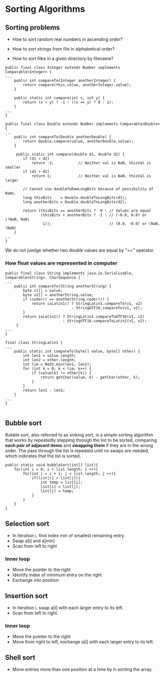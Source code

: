 # Sorting Algorithms

## Sorting problems

+ How to sort random real numbers in ascending order?

+ How to sort strings from file in alphabetical order?

+ How to sort files in a given directory by filename?

```
public final class Integer extends Number implements Comparable<Integer> {
...
    public int compareTo(Integer anotherInteger) {
        return compare(this.value, anotherInteger.value);
    }

	public static int compare(int x, int y) {
        return (x < y) ? -1 : ((x == y) ? 0 : 1);
    }
...
}
```

```
public final class Double extends Number implements Comparable<Double> {
...
	public int compareTo(Double anotherDouble) {
        return Double.compare(value, anotherDouble.value);
    }

	 public static int compare(double d1, double d2) {
        if (d1 < d2)
            return -1;           // Neither val is NaN, thisVal is smaller
        if (d1 > d2)
            return 1;            // Neither val is NaN, thisVal is larger

        // Cannot use doubleToRawLongBits because of possibility of NaNs.
        long thisBits    = Double.doubleToLongBits(d1);
        long anotherBits = Double.doubleToLongBits(d2);

        return (thisBits == anotherBits ?  0 : // Values are equal
                (thisBits < anotherBits ? -1 : // (-0.0, 0.0) or (!NaN, NaN)
                 1));                          // (0.0, -0.0) or (NaN, !NaN)
    }
...
}

```

We do not juedge whether two double values are equal by "==" operator.

### How float values are represented in computer




```
public final class String implements java.io.Serializable, Comparable<String>, CharSequence {
...
    public int compareTo(String anotherString) {
        byte v1[] = value;
        byte v2[] = anotherString.value;
        if (coder() == anotherString.coder()) {
            return isLatin1() ? StringLatin1.compareTo(v1, v2)
                              : StringUTF16.compareTo(v1, v2);
        }
        return isLatin1() ? StringLatin1.compareToUTF16(v1, v2)
                          : StringUTF16.compareToLatin1(v1, v2);
     }
...
}

final class StringLatin1 {
...
	public static int compareTo(byte[] value, byte[] other) {
        int len1 = value.length;
        int len2 = other.length;
        int lim = Math.min(len1, len2);
        for (int k = 0; k < lim; k++) {
            if (value[k] != other[k]) {
                return getChar(value, k) - getChar(other, k);
            }
        }
        return len1 - len2;
    }
...
}


```

## Bubble sort

Bubble sort, also referred to as sinking sort, is a simple sorting algorithm that works by repeatedly stepping through the list to be sorted, comparing <b>each pair of adjacent items</b> and <b>swapping them</b> if they are in the wrong order. The pass through the list is repeated until no swaps are needed, which indicates that the list is sorted.

```
public static void bubbleSort(int[] list){
    for(int i = 0; i < list.length; i ++){
        for(int j = i + 1; j < list.length; j ++){
            if(list[i] > list[j]){
                int temp = list[i];
                list[i] = list[j];
                list[j] = temp;
            }
        }
    }
}
```


## Selection sort

+ In iteration i, find index min of smallest remaining entry.
+ Swap a[i] and a[min]
+ Scan from left to right

### Inner loop

+ Move the pointer to the right
+ Identify index of minimum entry on the right
+ Exchange into position

## Insertion sort

+ In iteration i, swap a[i] with each larger entry to its left.
+ Scan from left to right.

### Inner loop

+ Move the pointer to the right
+ Move from right to left, exchange a[i] with each larger entry to its left.

## Shell sort

+ Move entries more than one position at a time by h-sorting the array.
